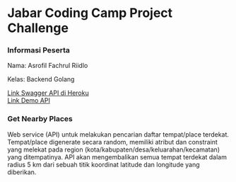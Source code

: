 # Jabar Coding Camp Project Challenge

### Informasi Peserta  

Nama: Asrofil Fachrul Riidlo   

Kelas: Backend Golang 

[Link Swagger API di Heroku](#)   
[Link Demo API](#)

### Get Nearby Places
Web service (API) untuk melakukan pencarian daftar tempat/place terdekat. Tempat/place digenerate secara random, memiliki atribut dan constraint yang melekat pada region (kota/kabupaten/desa/keluarahan/kecamatan) yang ditempatinya. API akan mengembalikan semua tempat terdekat dalam radius 5 km dari sebuah titik koordinat latitude dan longitude yang diberikan.
